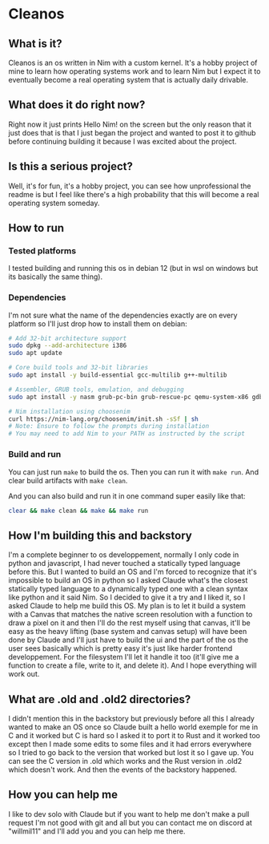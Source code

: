 # Cleanos
## What is it?
Cleanos is an os written in Nim with a custom kernel. It's a hobby project of mine to learn how operating systems work and to learn Nim but I expect it to eventually become a real operating system that is actually daily drivable.

## What does it do right now?
Right now it just prints Hello Nim! on the screen but the only reason that it just does that is that I just began the project and wanted to post it to github before continuing building it because I was excited about the project.

## Is this a serious project?
Well, it's for fun, it's a hobby project, you can see how unprofessional the readme is but I feel like there's a high probability that this will become a real operating system someday.

## How to run
### Tested platforms
I tested building and running this os in debian 12 (but in wsl on windows but its basically the same thing).
### Dependencies
I'm not sure what the name of the dependencies exactly are on every platform so I'll just drop how to install them on debian:
```bash
# Add 32-bit architecture support
sudo dpkg --add-architecture i386
sudo apt update

# Core build tools and 32-bit libraries
sudo apt install -y build-essential gcc-multilib g++-multilib 

# Assembler, GRUB tools, emulation, and debugging
sudo apt install -y nasm grub-pc-bin grub-rescue-pc qemu-system-x86 gdb

# Nim installation using choosenim
curl https://nim-lang.org/choosenim/init.sh -sSf | sh
# Note: Ensure to follow the prompts during installation
# You may need to add Nim to your PATH as instructed by the script
```

### Build and run
You can just run `make` to build the os. Then you can run it with `make run`. And clear build artifacts with `make clean`.

And you can also build and run it in one command super easily like that:
```bash
clear && make clean && make && make run
```

## How I'm building this and backstory
I'm a complete beginner to os developpement, normally I only code in python and javascript, I had never touched a statically typed language before this. But I wanted to build an OS and I'm forced to recognize that it's impossible to build an OS in python so I asked Claude what's the closest statically typed language to a dynamically typed one with a clean syntax like python and it said Nim. So I decided to give it a try and I liked it, so I asked Claude to help me build this OS. My plan is to let it build a system with a Canvas that matches the native screen resolution with a function to draw a pixel on it and then I'll do the rest myself using that canvas, it'll be easy as the heavy lifting (base system and canvas setup) will have been done by Claude and I'll just have to build the ui and the part of the os the user sees basically which is pretty easy it's just like harder frontend developpement. For the filesystem I'll let it handle it too (it'll give me a function to create a file, write to it, and delete it). And I hope everything will work out.

## What are .old and .old2 directories?
I didn't mention this in the backstory but previously before all this I already wanted to make an OS once so Claude built a hello world exemple for me in C and it worked but C is hard so I asked it to port it to Rust and it worked too except then I made some edits to some files and it had errors everywhere so I tried to go back to the version that worked but lost it so I gave up. You can see the C version in .old which works and the Rust version in .old2 which doesn't work. And then the events of the backstory happened.

## How you can help me
I like to dev solo with Claude but if you want to help me don't make a pull request I'm not good with git and all but you can contact me on discord at "willmil11" and I'll add you and you can help me there.
